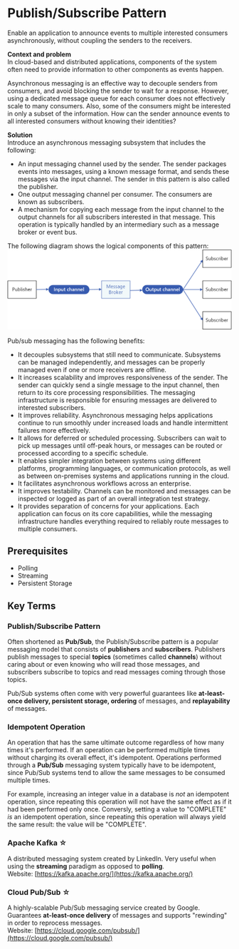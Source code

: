# Publish/Subscribe Pattern  
Enable an application to announce events to multiple interested consumers asynchronously, without coupling the senders to the receivers.

__Context and problem__  
In cloud-based and distributed applications, components of the system often need to provide information to other components as events happen.

Asynchronous messaging is an effective way to decouple senders from consumers, and avoid blocking the sender to wait for a response. However, using a dedicated message queue for each consumer does not effectively scale to many consumers. Also, some of the consumers might be interested in only a subset of the information. How can the sender announce events to all interested consumers without knowing their identities?  

__Solution__  
Introduce an asynchronous messaging subsystem that includes the following:  
* An input messaging channel used by the sender. The sender packages events into messages, using a known message format, and sends these messages via the input channel. The sender in this pattern is also called the publisher.  
* One output messaging channel per consumer. The consumers are known as subscribers.  
* A mechanism for copying each message from the input channel to the output channels for all subscribers interested in that message. This operation is typically handled by an intermediary such as a message broker or event bus.  

The following diagram shows the logical components of this pattern:  
![Publish Subscribe](./publish-subscribe.png)  

Pub/sub messaging has the following benefits:
* It decouples subsystems that still need to communicate. Subsystems can be managed independently, and messages can be properly managed even if one or more receivers are offline.  
* It increases scalability and improves responsiveness of the sender. The sender can quickly send a single message to the input channel, then return to its core processing responsibilities. The messaging infrastructure is responsible for ensuring messages are delivered to interested subscribers.  
* It improves reliability. Asynchronous messaging helps applications continue to run smoothly under increased loads and handle intermittent failures more effectively.  
* It allows for deferred or scheduled processing. Subscribers can wait to pick up messages until off-peak hours, or messages can be routed or processed according to a specific schedule.  
* It enables simpler integration between systems using different platforms, programming languages, or communication protocols, as well as between on-premises systems and applications running in the cloud.  
* It facilitates asynchronous workflows across an enterprise.  
* It improves testability. Channels can be monitored and messages can be inspected or logged as part of an overall integration test strategy.  
* It provides separation of concerns for your applications. Each application can focus on its core capabilities, while the messaging infrastructure handles everything required to reliably route messages to multiple consumers.  

## Prerequisites  
* Polling
* Streaming
* Persistent Storage

## Key Terms  
### Publish/Subscribe Pattern  
Often shortened as __Pub/Sub__, the Publish/Subscribe pattern is a popular messaging model that consists of __publishers__ and __subscribers__. Publishers publish messages to special __topics__ (sometimes called __channels__) without caring about or even knowing who will read those messages, and subscribers subscribe to topics and read messages coming through those topics.  

Pub/Sub systems often come with very powerful guarantees like __at-least-once delivery, persistent storage, ordering__ of messages, and __replayability__ of messages.  

### Idempotent Operation  
An operation that has the same ultimate outcome regardless of how many times it's performed. If an operation can be performed multiple times without charging its overall effect, it's idempotent. Operations performed through a __Pub/Sub__ messaging system typically have to be idempotent, since Pub/Sub systems tend to allow the same messages to be consumed multiple times.  

For example, increasing an integer value in a database is _not_ an idempotent operation, since repeating this operation will not have the same effect as if it had been performed only once. Conversly, setting a value to "COMPLETE" _is_ an idempotent operation, since repeating this operation will always yield the same result: the value will be "COMPLETE".  

### Apache Kafka ☆  
A distributed messaging system created by LinkedIn. Very useful when using the __streaming__ paradigm as opposed to __polling__.  
Website: [https://kafka.apache.org/](https://kafka.apache.org/)

### Cloud Pub/Sub ☆  
A highly-scalable Pub/Sub messaging service created by Google. Guarantees __at-least-once delivery__ of messages and supports "rewinding" in order to reprocess messages.  
Website: [https://cloud.google.com/pubsub/](https://cloud.google.com/pubsub/)
